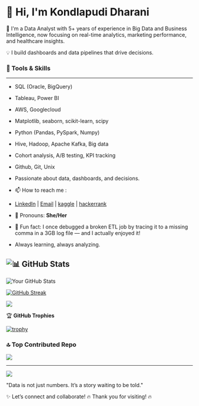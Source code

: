 # 👋 Hi, I'm Kondlapudi Dharani

🎯 I'm a Data Analyst with 5+ years of experience in Big Data and Business Intelligence, now focusing on real-time analytics, marketing performance, and healthcare insights.

💡 I build dashboards and data pipelines that drive decisions.

### 🔧 Tools & Skills
---
- SQL (Oracle, BigQuery)
- Tableau, Power BI
- AWS, Googlecloud
- Matplotlib, seaborn, scikit-learn, scipy
- Python (Pandas, PySpark, Numpy)
- Hive, Hadoop, Apache Kafka, Big data
- Cohort analysis, A/B testing, KPI tracking
- Github, Git, Unix
- Passionate about data, dashboards, and decisions.

- 📫 How to reach me :
- [LinkedIn](https://www.linkedin.com/in/dharaniks) | [Email](mailto:kondlapudidharani@gmail.com) | [kaggle](https://www.kaggle.com/kondlapudidharani) | [hackerrank](https://www.hackerrank.com/profile/kondlapudidhara1)
- 💬 Pronouns: **She/Her**
- 🧠 Fun fact: I once debugged a broken ETL job by tracing it to a missing comma in a 3GB log file — and I actually enjoyed it!
- Always learning, always analyzing.
  

![📊 GitHub Stats](https://img.shields.io/badge/📊%20GitHub%20Stats-purple?style=for-the-badge&logo=github)
---
![Your GitHub Stats](https://github-readme-stats.vercel.app/api?username=DharaniKondlapudi&show_icons=true&theme=default)

[![GitHub Streak](https://streak-stats.demolab.com/?user=DharaniKondlapudi&theme=tokyonight)](https://git.io/streak-stats)

![](https://github-readme-stats.vercel.app/api/top-langs/?username=DharaniKondlapudi&theme=dark&hide_border=false&include_all_commits=true&count_private=true&layout=compact)

🏆 **GitHub Trophies**

[![trophy](https://github-profile-trophy.vercel.app/?username=DharaniKondlapudi&theme=gruvbox&column=7)](https://github.com/ryo-ma/github-profile-trophy)

### 🔝 Top Contributed Repo
![](https://github-contributor-stats.vercel.app/api?username=DharaniKondlapudi&limit=5&theme=dark&combine_all_yearly_contributions=true)

---
[![](https://visitcount.itsvg.in/api?id=DharaniKondlapudi&icon=0&color=3)](https://visitcount.itsvg.in)
 

 "Data is not just numbers. It’s a story waiting to be told."
 
✨ Let’s connect and collaborate!
 🔥 Thank you for visiting! 🔥
